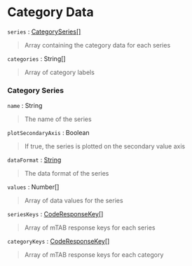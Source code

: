 # Category Data

`series` : [CategorySeries\[\]](#category-series)
> Array containing the category data for each series

`categories` : String[]
> Array of category labels

### Category Series

`name` : String
> The name of the series

`plotSecondaryAxis` : Boolean
> If true, the series is plotted on the secondary value axis

`dataFormat` : [String](data-format-type.md)
> The data format of the series

`values` : Number[]
> Array of data values for the series

`seriesKeys` : [CodeResponseKey\[\]](code-response-key.md)
> Array of mTAB response keys for each series

`categoryKeys` : [CodeResponseKey\[\]](code-response-key.md)
> Array of mTAB response keys for each category